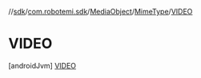 //[sdk](../../../../../index.md)/[com.robotemi.sdk](../../../index.md)/[MediaObject](../../index.md)/[MimeType](../index.md)/[VIDEO](index.md)



# VIDEO  
 [androidJvm] [VIDEO](index.md)  
   

